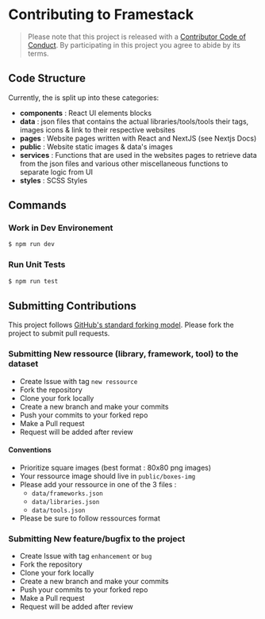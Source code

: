 # Contributing to Framestack

> Please note that this project is released with a [Contributor Code of Conduct](./CODE_OF_CONDUCT.md).
> By participating in this project you agree to abide by its terms.

## Code Structure

Currently, the is split up into these categories:

- **components** : React UI elements blocks
- **data** : json files that contains the actual libraries/tools/tools their tags, images icons & link to their respective websites
- **pages** : Website pages written with React and NextJS (see Nextjs Docs)
- **public** : Website static images & data's images
- **services** : Functions that are used in the websites pages to retrieve data from the json files and various other miscellaneous functions to separate logic from UI
- **styles** : SCSS Styles

## Commands

### Work in Dev Environement

```sh
$ npm run dev
```

### Run Unit Tests

```sh
$ npm run test
```

## Submitting Contributions

This project follows [GitHub's standard forking model](https://guides.github.com/activities/forking/). Please fork the project to submit pull requests.

### Submitting New ressource (library, framework, tool) to the dataset

- Create Issue with tag `new ressource`
- Fork the repository
- Clone your fork locally
- Create a new branch and make your commits
- Push your commits to your forked repo
- Make a Pull request
- Request will be added after review

#### Conventions

- Prioritize square images (best format : 80x80 png images)
- Your ressource image should live in `public/boxes-img`
- Please add your ressource in one of the 3 files :
  - `data/frameworks.json`
  - `data/libraries.json`
  - `data/tools.json`
- Please be sure to follow ressources format

### Submitting New feature/bugfix to the project

- Create Issue with tag `enhancement` or `bug`
- Fork the repository
- Clone your fork locally
- Create a new branch and make your commits
- Push your commits to your forked repo
- Make a Pull request
- Request will be added after review
